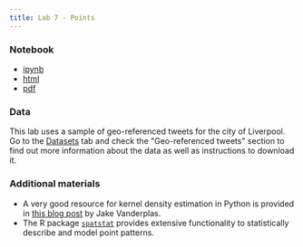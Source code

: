 ```yaml
---
title: Lab 7 - Points
---
```


### Notebook

- [ipynb](../content/labs/lab_07.ipynb)
- [html](../content/labs/lab_07.html)
- [pdf](../content/labs/lab_07.pdf)

### Data

This lab uses a sample of geo-referenced tweets for the city of Liverpool.
Go to the [Datasets](../datasets.html) tab and check the "Geo-referenced 
tweets" section to find out more information about the data as well as
instructions to download it.

### Additional materials

* A very good resource for kernel density estimation in Python is provided in
  [this blog
  post](https://jakevdp.github.io/blog/2013/12/01/kernel-density-estimation/)
  by Jake Vanderplas.
* The R package [`spatstat`](http://spatstat.github.io/) provides extensive
  functionality to statistically describe and model point patterns.

